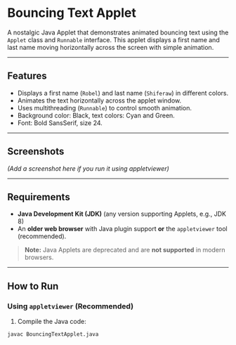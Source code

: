 # Bouncing Text Applet

A nostalgic Java Applet that demonstrates animated bouncing text using the `Applet` class and `Runnable` interface. This applet displays a first name and last name moving horizontally across the screen with simple animation.

---

## Features

- Displays a first name (`Robel`) and last name (`Shiferaw`) in different colors.
- Animates the text horizontally across the applet window.
- Uses multithreading (`Runnable`) to control smooth animation.
- Background color: Black, text colors: Cyan and Green.
- Font: Bold SansSerif, size 24.

---

## Screenshots

*(Add a screenshot here if you run it using appletviewer)*

---

## Requirements

- **Java Development Kit (JDK)** (any version supporting Applets, e.g., JDK 8)
- An **older web browser** with Java plugin support **or** the `appletviewer` tool (recommended).

> **Note:** Java Applets are deprecated and are **not supported** in modern browsers.

---

## How to Run

### Using `appletviewer` (Recommended)

1. Compile the Java code:

```bash
javac BouncingTextApplet.java
